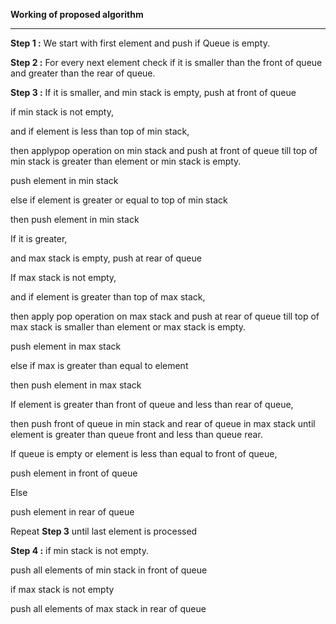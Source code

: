 **Working of proposed
algorithm**

** **

**Step 1 :** We start with first element and
push if Queue is empty.

**Step 2 :** For every next element check if
it is smaller than the front of queue and greater than the rear of queue.            

**Step 3 :** If it is smaller,
and min stack is empty, push at front of queue

if min stack is not empty,

and if element is less than top of min stack,

then applypop operation on min stack and push at front of queue till top of min stack is
greater than element or min stack is empty.

push element in min stack

else if element is greater or equal to top of min stack

then push element in min stack    

If it is greater,

and max stack is empty, push at rear of queue

If max stack is not empty,

and if element is greater than top of max stack,

then apply pop operation on max stack and push at rear of queue till top of max stack is
smaller than element or max stack is empty.

push element in max stack

else if max is greater than equal to element

then push element in max stack

If element is greater than front of queue and less than rear of queue,

then push front of queue in min stack and rear of queue in max stack until element is
greater than queue front and less than queue rear.

            

If queue is empty or element is less than equal to front of queue,

push element in front of queue 

Else

push element in rear of queue

 

Repeat **Step 3** until last element is processed

 

**Step 4 :** if min stack is not empty.

push all elements of min stack in front of queue

if max stack is not empty

push all elements of max stack in rear of queue
